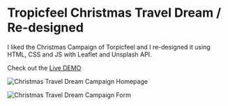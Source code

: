 # Tropicfeel Christmas Travel Dream / Re-designed

I liked the Christmas Campaign of Torpicfeel and I re-designed it using HTML, CSS and JS with Leaflet and Unsplash API.

Check out the [Live DEMO](https://umuthan.com/tropicfeel-christmas-travel-dream)

![Christmas Travel Dream Campaign Homepage](http://umuthan.com/wp-content/uploads/2023/01/tropicfeel-christmas-travel-dream-campaign.png)

![Christmas Travel Dream Campaign Form](http://umuthan.com/wp-content/uploads/2023/01/travel_form.gif)
